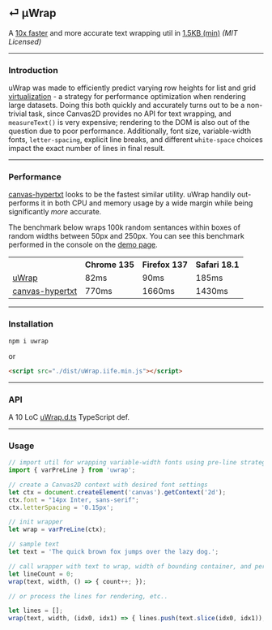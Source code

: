 ## ⏎ μWrap

A [10x faster](#performance) and more accurate text wrapping util in [1.5KB (min)](https://github.com/leeoniya/uWrap/blob/main/dist/uWrap.iife.min.js) _(MIT Licensed)_

---
### Introduction

uWrap was made to efficiently predict varying row heights for list and grid [virtualization](https://www.patterns.dev/vanilla/virtual-lists/) - a strategy for performance optimization when rendering large datasets.
Doing this both quickly and accurately turns out to be a non-trivial task, since Canvas2D provides no API for text wrapping, and `measureText()` is very expensive;
rendering to the DOM is also out of the question due to poor performance.
Additionally, font size, variable-width fonts, `letter-spacing`, explicit line breaks, and different `white-space` choices impact the exact number of lines in final result.

---
### Performance

[canvas-hypertxt](https://github.com/glideapps/canvas-hypertxt) looks to be the fastest similar utility.
uWrap handily out-performs it in both CPU and memory usage by a wide margin while being significantly _more_ accurate.

The benchmark below wraps 100k random sentances within boxes of random widths between 50px and 250px.
You can see this benchmark performed in the console on the [demo page](https://leeoniya.github.io/uWrap/demo/).

<table>
  <tr>
    <th></th>
    <th>Chrome 135</th>
    <th>Firefox 137</th>
    <th>Safari 18.1</th>
  </tr>
  <tr>
    <td><a href="https://github.com/leeoniya/uWrap">uWrap</a></td>
    <td>82ms</td>
    <td>90ms</td>
    <td>185ms</td>
  </tr>
  <tr>
    <td><a href="https://github.com/glideapps/canvas-hypertxt">canvas-hypertxt</a></td>
    <td>770ms</td>
    <td>1660ms</td>
    <td>1430ms</td>
  </tr>
</table>

---
### Installation

```
npm i uwrap
```

or

```html
<script src="./dist/uWrap.iife.min.js"></script>
```

---
### API

A 10 LoC [uWrap.d.ts](https://github.com/leeoniya/uWrap/blob/main/dist/uWrap.d.ts) TypeScript def.

---
### Usage

```js
// import util for wrapping variable-width fonts using pre-line strategy
import { varPreLine } from 'uwrap';

// create a Canvas2D context with desired font settings
let ctx = document.createElement('canvas').getContext('2d');
ctx.font = "14px Inter, sans-serif";
ctx.letterSpacing = '0.15px';

// init wrapper
let wrap = varPreLine(ctx);

// sample text
let text = 'The quick brown fox jumps over the lazy dog.';

// call wrapper with text to wrap, width of bounding container, and per-line callback
let lineCount = 0;
wrap(text, width, () => { count++; });

// or process the lines for rendering, etc..

let lines = [];
wrap(text, width, (idx0, idx1) => { lines.push(text.slice(idx0, idx1)); });
```